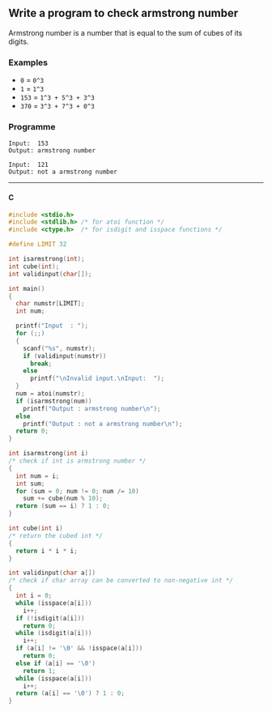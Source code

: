 ## Write a program to check armstrong number

Armstrong number is a number that is equal to the sum of cubes of its digits.

### Examples

- `0` = `0^3`
- `1` = `1^3`
- `153` = `1^3 + 5^3 + 3^3`
- `370` = `3^3 + 7^3 + 0^3`

### Programme

```
Input:  153
Output: armstrong number
```
```
Input:  121
Output: not a armstrong number
```

---

<CodeBlock slots="heading, code" repeat="1" languages="C" />

#### C

```c
#include <stdio.h>
#include <stdlib.h> /* for atoi function */
#include <ctype.h>  /* for isdigit and isspace functions */

#define LIMIT 32

int isarmstrong(int);
int cube(int);
int validinput(char[]);

int main()
{
  char numstr[LIMIT];
  int num;

  printf("Input  : ");
  for (;;)
  {
    scanf("%s", numstr);
    if (validinput(numstr))
      break;
    else
      printf("\nInvalid input.\nInput:  ");
  }
  num = atoi(numstr);
  if (isarmstrong(num))
    printf("Output : armstrong number\n");
  else
    printf("Output : not a armstrong number\n");
  return 0;
}

int isarmstrong(int i)
/* check if int is armstrong number */
{
  int num = i;
  int sum;
  for (sum = 0; num != 0; num /= 10)
    sum += cube(num % 10);
  return (sum == i) ? 1 : 0;
}

int cube(int i)
/* return the cubed int */
{
  return i * i * i;
}

int validinput(char a[])
/* check if char array can be converted to non-negative int */
{
  int i = 0;
  while (isspace(a[i]))
    i++;
  if (!isdigit(a[i]))
    return 0;
  while (isdigit(a[i]))
    i++;
  if (a[i] != '\0' && !isspace(a[i]))
    return 0;
  else if (a[i] == '\0')
    return 1;
  while (isspace(a[i]))
    i++;
  return (a[i] == '\0') ? 1 : 0;
}
```
